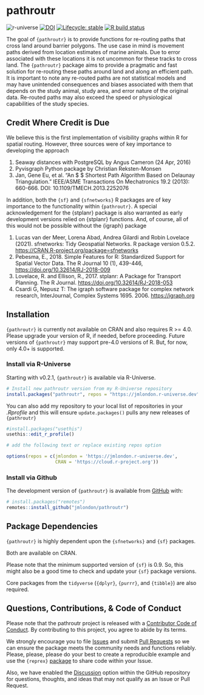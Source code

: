 
<!-- README.md is generated from README.Rmd. Please edit that file -->

# pathroutr

<!-- badges: start -->

![r-universe](https://r-lib.r-universe.dev/badges/cpp11)
[![DOI](https://zenodo.org/badge/187112343.svg)](https://zenodo.org/badge/latestdoi/187112343)
[![Lifecycle:
stable](https://img.shields.io/badge/lifecycle-stable-green.svg)](https://lifecycle.r-lib.org/articles/stages.html#stable)
[![R build
status](https://github.com/jmlondon/pathroutr/workflows/R-CMD-check/badge.svg)](https://github.com/jmlondon/pathroutr/actions)
<!-- badges: end -->

The goal of `{pathroutr}` is to provide functions for re-routing paths
that cross land around barrier polygons. The use case in mind is
movement paths derived from location estimates of marine animals. Due to
error associated with these locations it is not uncommon for these
tracks to cross land. The `{pathroutr}` package aims to provide a
pragmatic and fast solution for re-routing these paths around land and
along an efficient path. It is important to note any re-routed paths are
not statistical models and may have unintended consequences and biases
associated with them that depends on the study animal, study area, and
error nature of the original data. Re-routed paths may also exceed the
speed or physiological capabilities of the study species.

## Credit Where Credit is Due

We believe this is the first implementation of visibility graphs within
R for spatial routing. However, three sources were of key importance to
developing the approach

1.  Seaway distances with PostgreSQL by Angus Cameron (24 Apr, 2016)
2.  Pyvisgraph Python package by Christian Reksten-Monsen
3.  Jan, Gene Eu, et al. “An $ $ Shortest Path Algorithm Based on
    Delaunay Triangulation.” IEEE/ASME Transactions On Mechatronics 19.2
    (2013): 660-666. DOI: 10.1109/TMECH.2013.2252076

In addition, both the `{sf}` and `{sfnetworks}` R packages are of key
importance to the functionality within `{pathroutr}`. A special
acknowledgement for the {stplanr} package is also warranted as early
development versions relied on {stplanr} functions. And, of course, all
of this would not be possible without the {igraph} package

1.  Lucas van der Meer, Lorena Abad, Andrea Gilardi and Robin Lovelace
    (2021). sfnetworks: Tidy Geospatial Networks. R package version
    0.5.2. <https://CRAN.R-project.org/package=sfnetworks>
2.  Pebesma, E., 2018. Simple Features for R: Standardized Support for
    Spatial Vector Data. The R Journal 10 (1), 439-446,
    <https://doi.org/10.32614/RJ-2018-009>
3.  Lovelace, R. and Ellison, R., 2017. stplanr: A Package for Transport
    Planning. The R Journal. <https://doi.org/10.32614/RJ-2018-053>
4.  Csardi G, Nepusz T: The igraph software package for complex network
    research, InterJournal, Complex Systems 1695. 2006.
    <https://igraph.org>

## Installation

`{pathroutr}` is currently not available on CRAN and also requires R
&gt;= 4.0. Please upgrade your version of R, if needed, before
proceeding. Future versions of `{pathroutr}` may support pre-4.0
versions of R. But, for now, only 4.0+ is supported.

### Install via R-Universe

Starting with v0.2.1, `{pathroutr}` is available via R-Universe.

``` r
# Install new pathroutr version from my R-Universe repository
install.packages("pathroutr", repos = "https://jmlondon.r-universe.dev")
```

You can also add my repository to your local list of repositories in
your *.Rprofile* and this will ensure `update.packages()` pulls any new
releases of `{pathroutr}`

``` r
#install.packages("usethis")
usethis::edit_r_profile()

# add the following text or replace existing repos option

options(repos = c(jmlondon = 'https://jmlondon.r-universe.dev',
                  CRAN = 'https://cloud.r-project.org'))
```

### Install via Github

The development version of `{pathroutr}` is available from
[GitHub](https://github.com/jmlondon/pathroutr) with:

``` r
# install.packages("remotes")
remotes::install_github("jmlondon/pathroutr")
```

## Package Dependencies

`{pathroutr}` is highly dependent upon the `{sfnetworks}` and `{sf}`
packages.

Both are available on CRAN.

Please note that the minimum supported version of `{sf}` is 0.9. So,
this might also be a good time to check and update your `{sf}` package
versions.

Core packages from the `tidyverse` (`{dplyr}`, `{purrr}`, and
`{tibble}`) are also required.

## Questions, Contributions, & Code of Conduct

Please note that the pathroutr project is released with a [Contributor
Code of
Conduct](https://contributor-covenant.org/version/2/0/CODE_OF_CONDUCT.html).
By contributing to this project, you agree to abide by its terms.

We strongly encourage you to file
[Issues](https://github.com/jmlondon/pathroutr/issues) and submit [Pull
Requests](https://github.com/jmlondon/pathroutr/pulls) so we can ensure
the package meets the community needs and functions reliably. Please,
please, please do your best to create a reproducible example and use the
`{reprex}` [package](https://reprex.tidyverse.org/) to share code within
your Issue.

Also, we have enabled the
[Discussion](https://github.com/jmlondon/pathroutr/discussions) option
within the GitHub repository for questions, thoughts, and ideas that may
not qualify as an Issue or Pull Request.
